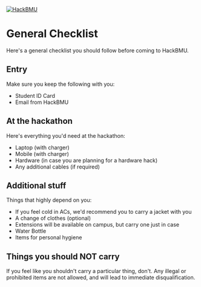 [![HackBMU](assets/HackBMU.png "HackBMU")](https://hackbmu.67thmilestone.com "HackBMU")
# General Checklist
Here's a general checklist you should follow before coming to HackBMU.

## Entry
Make sure you keep the following with you:

- Student ID Card
- Email from HackBMU

## At the hackathon
Here's everything you'd need at the hackathon:

- Laptop (with charger)
- Mobile (with charger)
- Hardware (in case you are planning for a hardware hack)
- Any additional cables (if required)

## Additional stuff
Things that highly depend on you:

- If you feel cold in ACs, we'd recommend you to carry a jacket with you
- A change of clothes (optional)
- Extensions will be available on campus, but carry one just in case
- Water Bottle
- Items for personal hygiene

## Things you should NOT carry
If you feel like you shouldn't carry a particular thing, don't. Any illegal or prohibited items are not allowed, and will lead to immediate disqualification.